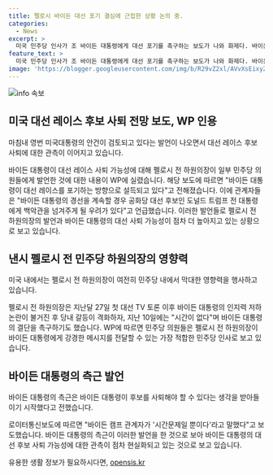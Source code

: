 ```yaml
---
title: 펠로시 바이든 대선 포기 결심에 근접한 상황 논의 중.
categories:
  - News
excerpt: >
  미국 민주당 인사가 조 바이든 대통령에게 대선 포기를 촉구하는 보도가 나와 화제다. 바이든 대통령의 지지자인 낸시 펠로시 전 민주당 하원의장은 바이든이 대선 출마를 포기하는 쪽으로 조만간 설득할 수 있을 것이라고 전했다. 이에 따라 바이든 대통령의 사퇴 가능성이 현실화되고 있으며, 펠로시는 민주당 내에서 큰 영향력을 행사하며 바이든 대통령에게 강경한 메시지를 전할 수 있는 인사로 평가받고 있다. 바이든 대통령은 코로나19 감염으로 유세를 중단하고 격리 중이어서 상황이 더욱 관심을 끌고 있다.
feature_text: >
  미국 민주당 인사가 조 바이든 대통령에게 대선 포기를 촉구하는 보도가 나와 화제다. 바이든 대통령의 지지자인 낸시 펠로시 전 민주당 하원의장은 바이든이 대선 출마를 포기하는 쪽으로 조만간 설득할 수 있을 것이라고 전했다. 이에 따라 바이든 대통령의 사퇴 가능성이 현실화되고 있으며, 펠로시는 민주당 내에서 큰 영향력을 행사하며 바이든 대통령에게 강경한 메시지를 전할 수 있는 인사로 평가받고 있다. 바이든 대통령은 코로나19 감염으로 유세를 중단하고 격리 중이어서 상황이 더욱 관심을 끌고 있다.
image: 'https://blogger.googleusercontent.com/img/b/R29vZ2xl/AVvXsEixyZcFfHzMRdzZMjFBmAUKJYCLCGyLL1o632UiGVXcaFdKo_bkvkuCioo0uUKlGfBVcT3P84aROyZIXSBEx3Aw5nCQ3pTgDom1WDC4m8eifvWiAmWEEVb4x6G_l8C0QH225ldMjyaFvpxGEBGNO37VmDTDMHGhJPq73UglMfDca1-0aw/s1600/blogspot.png'
---
```


<p><img src="https://blogger.googleusercontent.com/img/b/R29vZ2xl/AVvXsEixyZcFfHzMRdzZMjFBmAUKJYCLCGyLL1o632UiGVXcaFdKo_bkvkuCioo0uUKlGfBVcT3P84aROyZIXSBEx3Aw5nCQ3pTgDom1WDC4m8eifvWiAmWEEVb4x6G_l8C0QH225ldMjyaFvpxGEBGNO37VmDTDMHGhJPq73UglMfDca1-0aw/s1600/blogspot.png" alt="info 속보" /></p>

<h2 data-ke-size="size26">미국 대선 레이스 후보 사퇴 전망 보도, WP 인용</h2>

<p>마침내 영번 미국대통령의 안건이 검토되고 있다는 발언이 나오면서 대선 레이스 후보 사퇴에 대한 관측이 이어지고 있습니다.</p>

<p data-ke-size="size16">바이든 대통령이 대선 레이스 사퇴 가능성에 대해 펠로시 전 하원의장이 일부 민주당 의원들에게 발언한 것에 대한 내용이 WP에 실렸습니다. 해당 보도에 따르면 "바이든 대통령이 대선 레이스를 포기하는 방향으로 설득되고 있다"고 전해졌습니다. 이에 관계자들은 "바이든 대통령의 경선을 계속할 경우 공화당 대선 후보인 도널드 트럼프 전 대통령에게 백악관을 넘겨주게 될 우려가 있다"고 언급했습니다. 이러한 발언들로 펠로시 전 하원의장의 발언과 바이든 대통령의 대선 사퇴 가능성이 점차 더 높아지고 있는 상황으로 보고 있습니다.</p>

<h2 data-ke-size="size26">낸시 펠로시 전 민주당 하원의장의 영향력</h2>

<p>미국 내에서는 펠로시 전 하원의장이 여전히 민주당 내에서 막대한 영향력을 행사하고 있습니다.</p>

<p data-ke-size="size16">펠로시 전 하원의장은 지난달 27일 첫 대선 TV 토론 이후 바이든 대통령의 인지력 저하 논란이 불거진 후 당내 갈등이 격화하자, 지난 10일에는 "시간이 없다"며 바이든 대통령의 결단을 촉구하기도 했습니다. WP에 따르면 민주당 의원들은 펠로시 전 하원의장이 바이든 대통령에게 강경한 메시지를 전달할 수 있는 가장 적합한 민주당 인사로 보고 있습니다.</p>

<h2 data-ke-size="size26">바이든 대통령의 측근 발언</h2>

<p>바이든 대통령의 측근은 바이든 대통령이 후보를 사퇴해야 할 수 있다는 생각을 받아들이기 시작했다고 전했습니다.</p>

<p data-ke-size="size16">로이터통신보도에 따르면 "바이든 캠프 관계자가 '시간문제일 뿐이다'라고 말했다"고 보도했습니다. 바이든 대통령의 측근이 이러한 발언을 한 것으로 보아 바이든 대통령의 대선 후보 사퇴 가능성에 대한 관측이 점차 현실화되고 있는 것으로 보고 있습니다.</p>
유용한 생활 정보가 필요하시다면, <a href="https://opensis.kr" rel="dofollow">opensis.kr</a>



